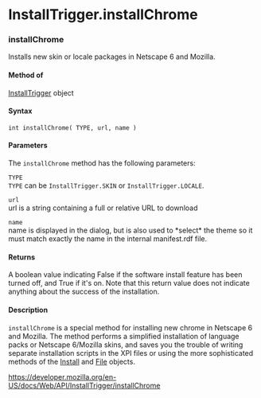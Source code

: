 # InstallTrigger.installChrome

### installChrome

Installs new skin or locale packages in Netscape 6 and Mozilla.

#### Method of

[InstallTrigger](https://developer.mozilla.org/en-US/XPInstall_API_Reference/InstallTrigger_Object) object

#### Syntax

    int installChrome( TYPE, url, name )

#### Parameters

The `installChrome` method has the following parameters:

`TYPE`  
`TYPE` can be `InstallTrigger.SKIN` or `InstallTrigger.LOCALE`.

`url`  
url is a string containing a full or relative URL to download

`name`  
name is displayed in the dialog, but is also used to \*select\* the theme so it must match exactly the name in the internal manifest.rdf file.

#### Returns

A boolean value indicating False if the software install feature has been turned off, and True if it's on. Note that this return value does not indicate anything about the success of the installation.

#### Description

`installChrome` is a special method for installing new chrome in Netscape 6 and Mozilla. The method performs a simplified installation of language packs or Netscape 6/Mozilla skins, and saves you the trouble of writing separate installation scripts in the XPI files or using the more sophisticated methods of the [Install](https://developer.mozilla.org/en-US/XPInstall_API_Reference/Install_Object) and [File](https://developer.mozilla.org/en-US/XPInstall_API_Reference/File_Object) objects.

<a href="https://developer.mozilla.org/en-US/docs/Web/API/InstallTrigger/installChrome" class="_attribution-link">https://developer.mozilla.org/en-US/docs/Web/API/InstallTrigger/installChrome</a>
